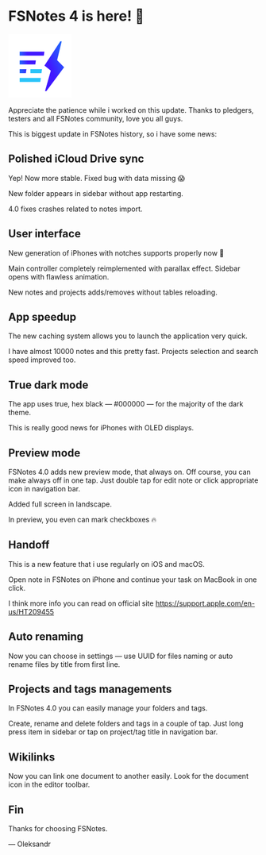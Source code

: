# FSNotes 4 is here! 🚀

![](assets/128.png)

Appreciate the patience while i worked on this update. Thanks to pledgers, testers and all FSNotes community, love you all guys.

This is biggest update in FSNotes history, so i have some news:

## Polished iCloud Drive sync

Yep! Now more stable. Fixed bug with data missing 😱

New folder appears in sidebar without app restarting. 

4.0 fixes crashes related to notes import.

## User interface

New generation of iPhones with notches supports properly now 🥳

Main controller completely reimplemented with parallax effect. Sidebar opens with flawless animation.

New notes and projects adds/removes without tables reloading.

## App speedup

The new caching system allows you to launch the application very quick.

I have almost 10000 notes and this pretty fast. Projects selection and search speed improved too.

## True dark mode

The app uses true, hex black — #000000 — for the majority of the dark theme. 

This is really good news for iPhones with OLED displays.

## Preview mode

FSNotes 4.0 adds new preview mode, that always on. Off course, you can make always off in one tap. Just double tap for edit note or click appropriate icon in navigation bar.

Added full screen in landscape.

In preview, you even can mark checkboxes 🔥

## Handoff

This is a new feature that i use regularly on iOS and macOS. 

Open note in FSNotes on iPhone and continue your task on MacBook in one click.

I think more info you can read on official site https://support.apple.com/en-us/HT209455

## Auto renaming

Now you can choose in settings — use UUID for files naming or auto rename files by title from first line.

## Projects and tags managements

In FSNotes 4.0 you can easily manage your folders and tags.

Create, rename and delete folders and tags in a couple of tap. Just long press item in sidebar or tap on project/tag title in navigation bar.

## Wikilinks

Now you can link one document to another easily. Look for the document icon in the editor toolbar.

## Fin

Thanks for choosing FSNotes. 

— Oleksandr